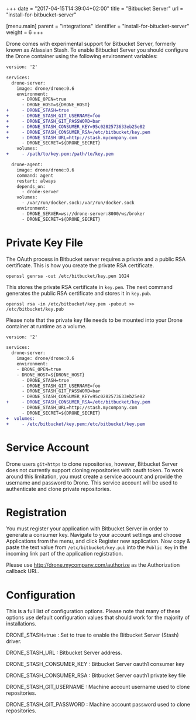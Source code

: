 +++
date = "2017-04-15T14:39:04+02:00"
title = "Bitbucket Server"
url = "install-for-bitbucket-server"

[menu.main]
  parent = "integrations"
  identifier = "install-for-bitucket-server"
  weight = 6
+++

Drone comes with experimental support for Bitbucket Server, formerly known as Atlassian Stash. To enable Bitbucket Server you should configure the Drone container using the following environment variables:

```diff
version: '2'

services:
  drone-server:
    image: drone/drone:0.6
    environment:
      - DRONE_OPEN=true
      - DRONE_HOST=${DRONE_HOST}
+     - DRONE_STASH=true
+     - DRONE_STASH_GIT_USERNAME=foo
+     - DRONE_STASH_GIT_PASSWORD=bar
+     - DRONE_STASH_CONSUMER_KEY=95c0282573633eb25e82
+     - DRONE_STASH_CONSUMER_RSA=/etc/bitbucket/key.pem
+     - DRONE_STASH_URL=http://stash.mycompany.com
      - DRONE_SECRET=${DRONE_SECRET}
    volumes:
+     - /path/to/key.pem:/path/to/key.pem

  drone-agent:
    image: drone/drone:0.6
    command: agent
    restart: always
    depends_on:
      - drone-server
    volumes:
      - /var/run/docker.sock:/var/run/docker.sock
    environment:
      - DRONE_SERVER=ws://drone-server:8000/ws/broker
      - DRONE_SECRET=${DRONE_SECRET}
```

# Private Key File

The OAuth process in Bitbucket server requires a private and a public RSA certificate. This is how you create the private RSA certificate.

```nohighlight
openssl genrsa -out /etc/bitbucket/key.pem 1024
```

This stores the private RSA certificate in `key.pem`. The next command generates the public RSA certificate and stores it in `key.pub`.

```nohighlight
openssl rsa -in /etc/bitbucket/key.pem -pubout >> /etc/bitbucket/key.pub
```

Please note that the private key file needs to be mounted into your Drone container at runtime as a volume.

```diff
version: '2'

services:
  drone-server:
    image: drone/drone:0.6
    environment:
    - DRONE_OPEN=true
    - DRONE_HOST=${DRONE_HOST}
      - DRONE_STASH=true
      - DRONE_STASH_GIT_USERNAME=foo
      - DRONE_STASH_GIT_PASSWORD=bar
      - DRONE_STASH_CONSUMER_KEY=95c0282573633eb25e82
+     - DRONE_STASH_CONSUMER_RSA=/etc/bitbucket/key.pem
      - DRONE_STASH_URL=http://stash.mycompany.com
      - DRONE_SECRET=${DRONE_SECRET}
+  volumes:
+     - /etc/bitbucket/key.pem:/etc/bitbucket/key.pem
```

# Service Account

Drone users `git+https` to clone repositories, however, Bitbucket Server does not currently support cloning repositories with oauth token. To work around this limitation, you must create a service account and provide the username and password to Drone. This service account will be used to authenticate and clone private repositories.

# Registration

You must register your application with Bitbucket Server in order to generate a consumer key. Navigate to your account settings and choose Applications from the menu, and click Register new application. Now copy & paste the text value from `/etc/bitbucket/key.pub` into the `Public Key` in the incoming link part of the application registration.

Please use http://drone.mycompany.com/authorize as the Authorization callback URL.


# Configuration

This is a full list of configuration options. Please note that many of these options use default configuration values that should work for the majority of installations.


DRONE_STASH=true
: Set to true to enable the Bitbucket Server (Stash) driver.

DRONE_STASH_URL
: Bitbucket Server address.

DRONE_STASH_CONSUMER_KEY
: Bitbucket Server oauth1 consumer key

DRONE_STASH_CONSUMER_RSA
: Bitbucket Server oauth1 private key file

DRONE_STASH_GIT_USERNAME
: Machine account username used to clone repositories.

DRONE_STASH_GIT_PASSWORD
: Machine account password used to clone repositories.

